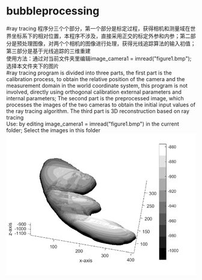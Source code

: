 # bubbleprocessing  
#ray tracing 程序分三个个部分，第一个部分是标定过程，获得相机和测量域在世界坐标系下的相对位置，本程序不涉及，直接采用正交的标定外参和内参；第二部分是预处理图像，对两个个相机的图像进行处理，获得光线追踪算法的输入初值；第三部分是基于光线追踪的三维重建  
使用方法：通过对当前文件夹里编辑image_camera1 = imread("figure1.bmp");选择本文件夹下的图片  
#ray tracing program is divided into three parts, the first part is the calibration process, to obtain the relative position of the camera and the measurement domain in the world coordinate system, this program is not involved, directly using orthogonal calibration external parameters and internal parameters; The second part is the preprocessed image, which processes the images of the two cameras to obtain the initial input values of the ray tracing algorithm. The third part is 3D reconstruction based on ray tracing  
Use: by editing image_camera1 = imread("figure1.bmp") in the current folder; Select the images in this folder  
![image](https://github.com/huntersong/bubbleprocessing/blob/main/bubbleimagegit/51bubble.png)
